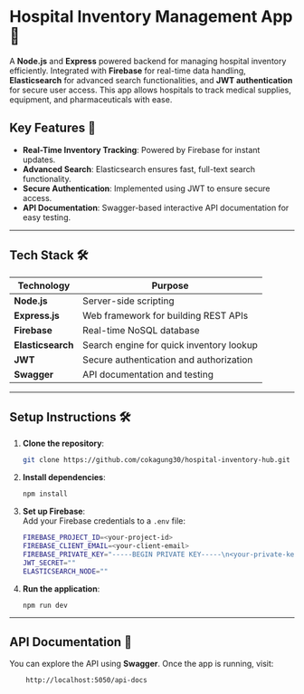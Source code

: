 # **Hospital Inventory Management App** 🏥

A **Node.js** and **Express** powered backend for managing hospital inventory efficiently. Integrated with **Firebase** for real-time data handling, **Elasticsearch** for advanced search functionalities, and **JWT authentication** for secure user access. This app allows hospitals to track medical supplies, equipment, and pharmaceuticals with ease.

## Key Features 🔑

- **Real-Time Inventory Tracking**: Powered by Firebase for instant updates.
- **Advanced Search**: Elasticsearch ensures fast, full-text search functionality.
- **Secure Authentication**: Implemented using JWT to ensure secure access.
- **API Documentation**: Swagger-based interactive API documentation for easy testing.

---

## Tech Stack 🛠️

| **Technology**   | **Purpose**                               |
| ---------------- | ----------------------------------------- |
| **Node.js**       | Server-side scripting                     |
| **Express.js**    | Web framework for building REST APIs      |
| **Firebase**      | Real-time NoSQL database                  |
| **Elasticsearch** | Search engine for quick inventory lookup  |
| **JWT**           | Secure authentication and authorization   |
| **Swagger**       | API documentation and testing             |

---

## Setup Instructions 🛠️

1. **Clone the repository**:
    ```bash
    git clone https://github.com/cokagung30/hospital-inventory-hub.git
    ```

2. **Install dependencies**:
    ```bash
    npm install
    ```

3. **Set up Firebase**:  
    Add your Firebase credentials to a `.env` file:
    ```bash
    FIREBASE_PROJECT_ID=<your-project-id>
    FIREBASE_CLIENT_EMAIL=<your-client-email>
    FIREBASE_PRIVATE_KEY="-----BEGIN PRIVATE KEY-----\n<your-private-key>\n-----END PRIVATE KEY-----\n"
    JWT_SECRET=""
    ELASTICSEARCH_NODE=""
    ```

4. **Run the application**:
    ```bash
    npm run dev
    ```

---

## API Documentation 📄

You can explore the API using **Swagger**. Once the app is running, visit:

```bash
    http://localhost:5050/api-docs
```